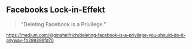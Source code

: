 ## Facebooks Lock-in-Effekt

<blockquote>
	<p>"Deleting Facebook is a Privilege."</p>
</blockquote>

<small>https://medium.com/@ginahelfrich/deleting-facebook-is-a-privilege-you-should-do-it-anyway-fb299396fd70</small>
